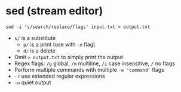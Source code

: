# sed (stream editor)

`sed -i 's/search/replace/flags' input.txt > output.txt`

- `s/` is a substitute
  - `p/` is a print (use with `-n` flag)
  - `d/` is a delete
- Omit `> output.txt` to simply print the output
- Regex flags: `/g` global, `/m` multiline, `/i` case insensitive, `/` no flags
- Perform multiple commands with multiple `-e 'command'` flags
- `-r` use extended regular expressions
- `-n` quiet output
